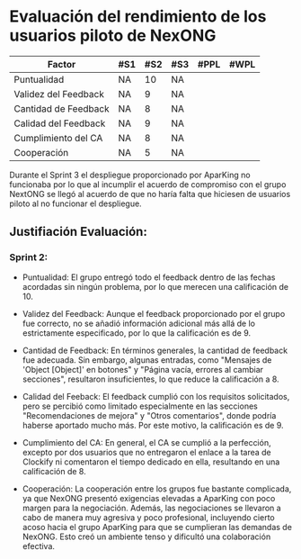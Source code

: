 # Evaluación del rendimiento de los usuarios piloto de NexONG

| Factor               | #S1 | #S2 | #S3 | #PPL | #WPL |
| -------------------- | --- | --- | --- | ---- | ---- |
| Puntualidad          | NA  | 10  | NA    |      |      |
| Validez del Feedback | NA  | 9   | NA    |      |      |
| Cantidad de Feedback | NA  | 8   | NA    |      |      |
| Calidad del Feedback | NA  | 9   | NA    |      |      |
| Cumplimiento del CA  | NA  | 8   | NA    |      |      |
| Cooperación          | NA  | 5   | NA    |      |      |

Durante el Sprint 3 el despliegue proporcionado por AparKing no funcionaba por lo que al incumplir el acuerdo de compromiso con el grupo NextONG se llegó al acuerdo de que no haría falta que hiciesen de usuarios piloto al no funcionar el despliegue.

## Justifiación Evaluación:

### Sprint 2:

- Puntualidad: El grupo entregó todo el feedback dentro de las fechas acordadas sin ningún problema, por lo que merecen una calificación de 10.

- Validez del Feedback: Aunque el feedback proporcionado por el grupo fue correcto, no se añadió información adicional más allá de lo estrictamente especificado, por lo que la calificación es de 9.

- Cantidad de Feedback: En términos generales, la cantidad de feedback fue adecuada. Sin embargo, algunas entradas, como "Mensajes de 'Object [Object]' en botones" y "Página vacía, errores al cambiar secciones", resultaron insuficientes, lo que reduce la calificación a 8.

- Calidad del Feeback: El feedback cumplió con los requisitos solicitados, pero se percibió como limitado especialmente en las secciones "Recomendaciones de mejora" y "Otros comentarios", donde podría haberse aportado mucho más. Por este motivo, la calificación es de 9.

- Cumplimiento del CA: En general, el CA se cumplió a la perfección, excepto por dos usuarios que no entregaron el enlace a la tarea de Clockify ni comentaron el tiempo dedicado en ella, resultando en una calificación de 8.

- Cooperación: La cooperación entre los grupos fue bastante complicada, ya que NexONG presentó exigencias elevadas a AparKing con poco margen para la negociación. Además, las negociaciones se llevaron a cabo de manera muy agresiva y poco profesional, incluyendo cierto acoso hacia el grupo AparKing para que se cumplieran las demandas de NexONG. Esto creó un ambiente tenso y dificultó una colaboración efectiva.